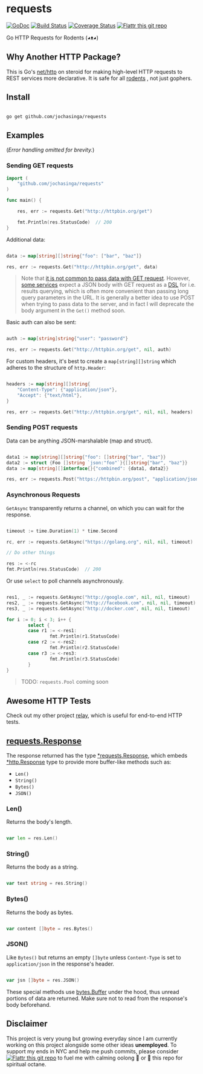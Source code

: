 requests
========
[![GoDoc](https://godoc.org/github.com/jochasinga/requests?status.svg)](https://godoc.org/github.com/jochasinga/requests)   [![Build Status](https://drone.io/github.com/jochasinga/requests/status.png?style=flat)](https://drone.io/github.com/jochasinga/requests/latest)   [![Coverage Status](https://coveralls.io/repos/github/jochasinga/requests/badge.svg?branch=master)](https://coveralls.io/github/jochasinga/requests?branch=master)   [![Flattr this git repo](http://api.flattr.com/button/flattr-badge-large.png)](https://flattr.com/submit/auto?user_id=jochasinga&url=https://github.com/jochasinga/requests&title=Relay&language=English&tags=github&category=software)

Go HTTP Requests for Rodents (◕ᴥ◕)

Why Another HTTP Package?
-------------------------
This is Go's [net/http](https://golang.org/pkg/net/http/) on steroid for making high-level HTTP requests to REST services more declarative. It is safe for all [rodents](http://www.styletails.com/wp-content/uploads/2014/06/guinea-pig-booboo-lieveheersbeestje-2.jpg) , not just gophers.

Install
-------

```bash

go get github.com/jochasinga/requests

```

Examples
--------

(*Error handling omitted for brevity.*)

### Sending GET requests

```go
import (
	"github.com/jochasinga/requests"
)

func main() {

	res, err := requests.Get("http://httpbin.org/get")

	fmt.Println(res.StatusCode)  // 200
}
```

Additional data:

```go

data := map[string][]string{"foo": ["bar", "baz"]}

res, err := requests.Get("http://httpbin.org/get", data)

```


> Note that [it is not common to pass data with GET request](http://stackoverflow.com/questions/978061/http-get-with-request-body). However,
[some services](http://stackoverflow.com/questions/14339696/elasticsearch-post-with-json-search-body-vs-get-with-json-in-url) expect a JSON body with GET request as a [DSL](https://en.wikipedia.org/wiki/Domain-specific_language) for i.e. results querying, which is often more
convenient than passing long query parameters in the URL. It is generally a better idea
to use POST when trying to pass data to the server, and in fact I will deprecate
the body argument in the `Get()` method soon.    

Basic auth can also be sent:

```go

auth := map[string]string{"user": "password"}

res, err := requests.Get("http://httpbin.org/get", nil, auth)

```

For custom headers, it's best to create a `map[string][]string`
which adheres to the structure of `http.Header`:

```go

headers := map[string][]string{
	"Content-Type": {"application/json"},
	"Accept": {"text/html"},
}

res, err := requests.Get("http://httpbin.org/get", nil, nil, headers)

```

### Sending POST requests

Data can be anything JSON-marshalable (map and struct).

```go

data1 := map[string][]string{"foo": []string{"bar", "baz"}}
data2 := struct {Foo []string `json:"foo"`}{[]string{"bar", "baz"}}
data := map[string][]interface{}{"combined": {data1, data2}}

res, err := requests.Post("https://httpbin.org/post", "application/json", data)

```

### Asynchronous Requests

`GetAsync` transparently returns a channel, on which you can wait for the response.

```go

timeout := time.Duration(1) * time.Second

rc, err := requests.GetAsync("https://golang.org", nil, nil, timeout)

// Do other things

res := <-rc
fmt.Println(res.StatusCode)  // 200

```
Or use `select` to poll channels asynchronously.

```go

res1, _ := requests.GetAsync("http://google.com", nil, nil, timeout)
res2, _ := requests.GetAsync("http://facebook.com", nil, nil, timeout)
res3, _ := requests.GetAsync("http://docker.com", nil, nil, timeout)

for i := 0; i < 3; i++ {
        select {
	    case r1 := <-res1:
		        fmt.Println(r1.StatusCode)
	    case r2 := <-res2:
		        fmt.Println(r2.StatusCode)
	    case r3 := <-res3:
		        fmt.Println(r3.StatusCode)
		}
}

```

> TODO: `requests.Pool` coming soon

Awesome HTTP Tests
------------------
Check out my other project [relay](https://github.com/jochasinga/relay),
which is useful for end-to-end HTTP tests.

[requests.Response](https://godoc.org/github.com/jochasinga/requests#Response)
------------------------------------------------------------------------------
The response returned has the type [*requests.Response](https://godoc.org/github.com/jochasinga/requests#Response),
which embeds [*http.Response](https://golang.org/pkg/net/http/#Response) type
to provide more buffer-like methods such as:

+ `Len()`
+ `String()`
+ `Bytes()`
+ `JSON()`

### Len()
Returns the body's length.

```go

var len = res.Len()

```

### String() ###
Returns the body as a string.

```go

var text string = res.String()

```

### Bytes()
Returns the body as bytes.

```go

var content []byte = res.Bytes()

```

### JSON()
Like `Bytes()` but returns an empty `[]byte` unless `Content-Type` is set
to `application/json` in the response's header.

```go

var jsn []byte = res.JSON()

```

These special methods use [bytes.Buffer](https://golang.org/pkg/bytes/#Buffer)
under the hood, thus unread portions of data are returned. Make sure not to read
from the response's body beforehand.

Disclaimer
----------
This project is very young but growing everyday since I am currently working on
this project alongside some other ideas **unemployed**. To support my ends in NYC
and help me push commits, please consider [![Flattr this git repo](http://api.flattr.com/button/flattr-badge-large.png)](https://flattr.com/submit/auto?user_id=jochasinga&url=https://github.com/jochasinga/requests&title=Relay&language=English&tags=github&category=software) to fuel me with calming oolong 🍵 or 🌟 this repo for spiritual octane.
